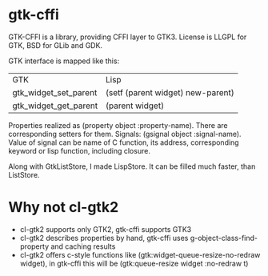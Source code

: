 gtk-cffi
========

GTK-CFFI is a library, providing CFFI layer to GTK3. License is LLGPL for GTK, BSD for GLib and GDK.

GTK interface is mapped like this:

<table>
<tr><td>GTK</td><td>Lisp</td></tr>
<tr><td>gtk_widget_set_parent</td><td>(setf (parent widget) new-parent)</td></tr>
<tr><td>gtk_widget_get_parent</td><td>(parent widget)</td></tr>
</table>

Properties realized as (property object :property-name). There are corresponding setters for them. 
Signals: (gsignal object :signal-name). Value of signal can be name of C function, its address, 
corresponding keyword or lisp function, including closure.

Along with GtkListStore, I made LispStore. It can be filled much faster, than ListStore.

Why not cl-gtk2
===============
- cl-gtk2 supports only GTK2, gtk-cffi supports GTK3
- cl-gtk2 describes properties by hand, gtk-cffi uses g-object-class-find-property and caching results
- cl-gtk2 offers c-style functions like (gtk:widget-queue-resize-no-redraw widget), in gtk-cffi this will be (gtk:queue-resize widget :no-redraw t)

